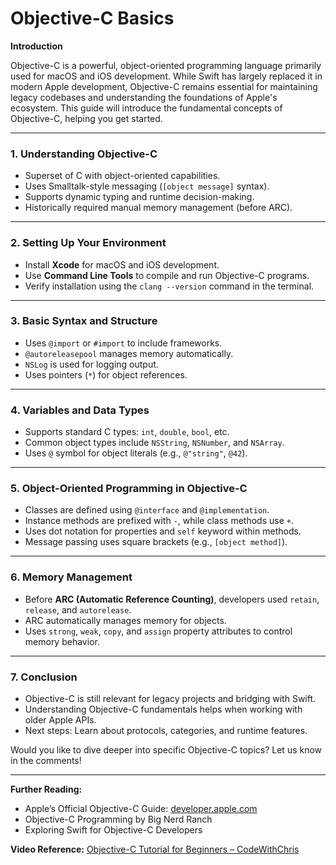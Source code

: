 # Objective-C Basics

**Introduction**

Objective-C is a powerful, object-oriented programming language primarily used for macOS and iOS development. While Swift has largely replaced it in modern Apple development, Objective-C remains essential for maintaining legacy codebases and understanding the foundations of Apple's ecosystem. This guide will introduce the fundamental concepts of Objective-C, helping you get started.

---

### 1. Understanding Objective-C
- Superset of C with object-oriented capabilities.
- Uses Smalltalk-style messaging (`[object message]` syntax).
- Supports dynamic typing and runtime decision-making.
- Historically required manual memory management (before ARC).

---

### 2. Setting Up Your Environment
- Install **Xcode** for macOS and iOS development.
- Use **Command Line Tools** to compile and run Objective-C programs.
- Verify installation using the `clang --version` command in the terminal.

---

### 3. Basic Syntax and Structure
- Uses `@import` or `#import` to include frameworks.
- `@autoreleasepool` manages memory automatically.
- `NSLog` is used for logging output.
- Uses pointers (`*`) for object references.

---

### 4. Variables and Data Types
- Supports standard C types: `int`, `double`, `bool`, etc.
- Common object types include `NSString`, `NSNumber`, and `NSArray`.
- Uses `@` symbol for object literals (e.g., `@"string"`, `@42`).

---

### 5. Object-Oriented Programming in Objective-C
- Classes are defined using `@interface` and `@implementation`.
- Instance methods are prefixed with `-`, while class methods use `+`.
- Uses dot notation for properties and `self` keyword within methods.
- Message passing uses square brackets (e.g., `[object method]`).

---

### 6. Memory Management
- Before **ARC (Automatic Reference Counting)**, developers used `retain`, `release`, and `autorelease`.
- ARC automatically manages memory for objects.
- Uses `strong`, `weak`, `copy`, and `assign` property attributes to control memory behavior.

---

### 7. Conclusion
- Objective-C is still relevant for legacy projects and bridging with Swift.
- Understanding Objective-C fundamentals helps when working with older Apple APIs.
- Next steps: Learn about protocols, categories, and runtime features.

Would you like to dive deeper into specific Objective-C topics? Let us know in the comments!

---

**Further Reading:**
- Apple’s Official Objective-C Guide: [developer.apple.com](https://developer.apple.com)
- Objective-C Programming by Big Nerd Ranch
- Exploring Swift for Objective-C Developers

**Video Reference:**
[Objective-C Tutorial for Beginners – CodeWithChris](https://www.youtube.com/watch?v=1Rp3WDtAeF4)

